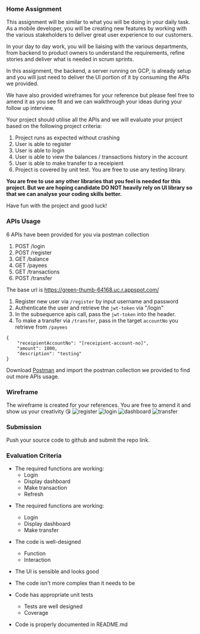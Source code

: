 ### Home Assignment

This assignment will be similar to what you will be doing in your daily task. As a mobile developer, you will be creating new features by working with the various stakeholders to deliver great user experience to our customers.

In your day to day work, you will be liaising with the various departments, from backend to product owners to understand the requirements, refine stories and deliver what is needed in scrum sprints.

In this assignment, the backend, a server running on GCP, is already setup and you will just need to deliver the UI portion of it by consuming the APIs we provided.

We have also provided wireframes for your reference but please feel free to amend it as you see fit and we can walkthrough your ideas during your follow up interview.

Your project should utilise all the APIs and we will evaluate your project based on the following project criteria:

1. Project runs as expected without crashing
2. User is able to register
3. User is able to login
4. User is able to view the balances / transactions history in the account
5. User is able to make transfer to a receipient
6. Project is covered by unit test. You are free to use any testing library.

<b>You are free to use any other libraries that you feel is needed for this project. But we are hoping candidate DO NOT heavily rely on UI library so that we can analyse your coding skills better.</b>

Have fun with the project and good luck!

### APIs Usage

6 APIs have been provided for you via postman collection

1. POST /login
2. POST /register
3. GET /balance
4. GET /payees
5. GET /transactions
6. POST /transfer

The base url is https://green-thumb-64168.uc.r.appspot.com/

1. Register new user via `/register` by input username and password
2. Authenticate the user and retrieve the `jwt-token` via "/login"
3. In the subsequence apis call, pass the `jwt-token` into the header.
4. To make a transfer via `/transfer`, pass in the target `accountNo` you retrieve from `/payees`

```
{
    "receipientAccountNo": "[receipient-account-no]",
    "amount": 1000,
    "description": "testing"
}
```

Download [Postman](https://www.postman.com/product/rest-client/) and import the postman collection we provided to find out more APIs usage.

### Wireframe

The wireframe is created for your references. You are free to amend it and show us your creativity 😘
![register](https://user-images.githubusercontent.com/16426747/136692349-0ddc34fc-d25d-486a-b8c0-7c84ea3377b1.png)
![login](https://user-images.githubusercontent.com/16426747/136692347-279c946a-3a6a-47b4-861b-fa5ca3f4b22e.png)
![dashboard](https://user-images.githubusercontent.com/16426747/136692345-3864e377-524a-4472-9d52-9eabce6cde3b.png)
![transfer](https://user-images.githubusercontent.com/16426747/137746542-a771c4f7-3dfb-4b8a-907e-c81291f79264.png)

### Submission

Push your source code to github and submit the repo link.

### Evaluation Criteria

- The required functions are working:
  - Login
  - Display dashboard
  - Make transaction
  - Refresh

* The required functions are working:

  - Login
  - Display dashboard
  - Make transfer

* The code is well-designed

  - Function
  - Interaction

* The UI is sensible and looks good

* The code isn't more complex than it needs to be

* Code has appropriate unit tests

  - Tests are well designed
  - Coverage

* Code is properly documented in README.md
